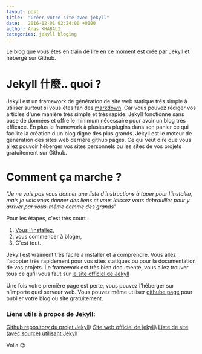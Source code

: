 ```yaml
---
layout: post
title:  "Créer votre site avec jekyll"
date:   2016-12-01 02:24:00 +0100
author: Anas KHABALI
categories: jekyll bloging
---
```

Le blog que vous êtes en train de lire en ce moment est crée par Jekyll et hébergé sur Github.

# Jekyll 什麼.. quoi ?
Jekyll est un framework de génération de site web statique très simple à utiliser surtout si vous êtes fan
des [markdown](https://fr.wikipedia.org/wiki/Markdown). Car vous pouvez rédiger vos articles d'une manière très simple et très rapide. Jekyll fonctionne sans base de données et offre le minimum nécessaire pour avoir un blog très efficace. En plus le framework à plusieurs plugins dans son panier ce qui facilite la création d'un blog digne des plus grands.
Jekyll est le moteur de génération des sites web derrière github pages. Ce qui veut dire que vous allez pouvoir héberger vos sites personnels ou les sites de vos projets gratuitement sur Github.

# Comment ça marche ?
*"Je ne vais pas vous donner une liste d'instructions à taper pour l'installer, mais je vais vous donner des liens et vous laissez vous débrouiller pour y arriver par vous-même comme des grands"*

Pour les ètapes, c'est très court :

1. [Vous l'installez](https://jekyllrb.com/docs/installation/),
2. vous commencer à bloger,
3. C'est tout.

Jekyll est vraiment très facile à installer et à comprendre. Vous allez l'adopter très rapidement pour vos sites statiques ou pour la documentation de vos projets.
Le framework est très bien documenté, vous allez trouver tous ce qu'il vous faut sur [le site officiel de Jekyll](https://jekyllrb.com/)

Une fois votre première page est perte, vous pouvez l’héberger sur n’importe quel serveur web. Vous pouvez même utiliser [githube page](https://pages.github.com/) pour publier votre blog ou site gratuitement.



### Liens utils à propos de Jekyll:
[Github repository du projet Jekyll](https://github.com/jekyll/jekyll)\\
[Site web officiel de jekyll](https://jekyllrb.com/)\\
[Liste de site (avec source) utilisant Jekyll](https://github.com/jekyll/jekyll/wiki/sites)

Voila :wink:
